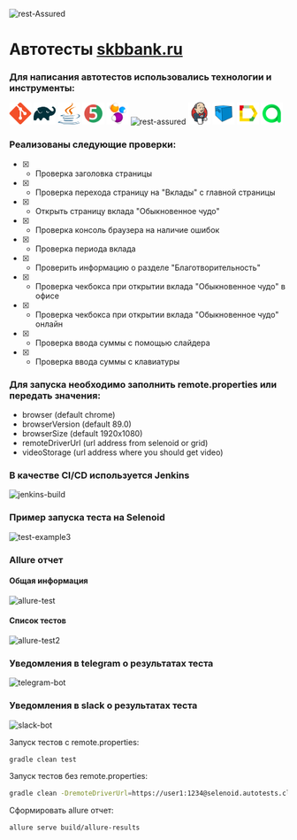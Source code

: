 ![rest-Assured]()

# Автотесты <a target="_blank" href="https:skbbank.ru">skbbank.ru</a>

### Для написания автотестов использовались технологии и инструменты:
<p align="left">
<img height="40" width="40" src="https://raw.githubusercontent.com/r2ff/r2ff/1cd5ac320c63eada404ddab3cfe71b4fbb5e73b0/svg/git-logo.svg" alt="git">
<img height="40" width="40" src="https://raw.githubusercontent.com/r2ff/r2ff/1cd5ac320c63eada404ddab3cfe71b4fbb5e73b0/svg/gradle-logo.svg" alt="gradle">
<img height="40" width="40" src="https://raw.githubusercontent.com/r2ff/r2ff/1cd5ac320c63eada404ddab3cfe71b4fbb5e73b0/svg/java-logo.svg" alt="java">
<img height="40" width="40" src="https://raw.githubusercontent.com/r2ff/r2ff/1cd5ac320c63eada404ddab3cfe71b4fbb5e73b0/svg/junit5-logo.svg" alt="junit5">
<img height="40" width="40" src="https://raw.githubusercontent.com/r2ff/r2ff/3294e25e72c2949bd7027cd3d297b619dae42719/svg/selenide-logo.svg" alt="selenide">
<img height="40" width="40" src="https://user-images.githubusercontent.com/84721020/131733118-67426995-f58b-4f2d-89ce-ab59f0c4a9bc.png" alt="rest-assured">
<img height="40" width="40" src="https://raw.githubusercontent.com/r2ff/r2ff/1cd5ac320c63eada404ddab3cfe71b4fbb5e73b0/svg/jenkins-logo.svg" alt="jenkins">
<img height="40" width="40" src="https://raw.githubusercontent.com/r2ff/r2ff/88f137e2bed8e2b9aa3048dd41d68c6adb4a0522/svg/selenoid-logo.svg" alt="selenoid">
<img height="40" width="40" src="https://raw.githubusercontent.com/r2ff/r2ff/54b7b71e5ab15cea6bc453babf179c93c8b136b2/svg/allure-Report-logo.svg" alt="allure">
<img height="40" width="40" src="https://raw.githubusercontent.com/r2ff/r2ff/b40f0e55529c51f4234b8c12c6b769ae6d4b9f9c/svg/allure-ee-logo.svg" alt="allure-testops">
</p>

### Реализованы следующие проверки:
- [X] - Проверка заголовка страницы
- [X] - Проверка перехода страницу на "Вклады" с главной страницы
- [X] - Открыть страницу вклада "Обыкновенное чудо"
- [X] - Проверка консоль браузера на наличие ошибок
- [X] - Проверка периода вклада
- [X] - Проверить информацию о разделе "Благотворительность"
- [X] - Проверка чекбокса при открытии вклада "Обыкновенное чудо" в офисе
- [X] - Проверка чекбокса при открытии вклада "Обыкновенное чудо" онлайн
- [X] - Проверка ввода суммы с помощью слайдера
- [X] - Проверка ввода суммы с клавиатуры

### Для запуска необходимо заполнить remote.properties или передать значения:

* browser (default chrome)
* browserVersion (default 89.0)
* browserSize (default 1920x1080)
* remoteDriverUrl (url address from selenoid or grid)
* videoStorage (url address where you should get video)

### В качестве CI/CD используется Jenkins </br>
![jenkins-build](https://user-images.githubusercontent.com/84721020/127875803-7a40bc61-4e25-48be-80e8-4151b674e553.JPG)

### Пример запуска теста на Selenoid </br>

![test-example3](https://user-images.githubusercontent.com/84721020/127874294-f583531d-dca5-42b7-82eb-267e9172b489.gif)

### Allure отчет </br>
#### Общая информация
![allure-test](https://user-images.githubusercontent.com/84721020/127874570-340eb1d7-5348-4c0b-a2fc-941ad98df22e.JPG)
#### Список тестов
![allure-test2](https://user-images.githubusercontent.com/84721020/127875182-c950377a-412b-43d1-b69e-e226e8e4d8da.JPG)

### Уведомления в telegram о результатах теста
![telegram-bot](https://user-images.githubusercontent.com/84721020/127876037-e8a40367-cfd1-454b-b756-8e4b1bae047a.JPG)

### Уведомления в slack о результатах теста
![slack-bot](https://user-images.githubusercontent.com/84721020/128090650-4712592d-ffc6-4da9-8348-264c8a16d6fc.JPG)



Запуск тестов с remote.properties:
```bash
gradle clean test
```

Запуск тестов без remote.properties:
```bash
gradle clean -DremoteDriverUrl=https://user1:1234@selenoid.autotests.cloud/wd/hub/ -DvideoStorage=https://selenoid.autotests.cloud/video/ -Dthreads=1 test
```

Сформировать allure отчет:
```bash
allure serve build/allure-results
```



